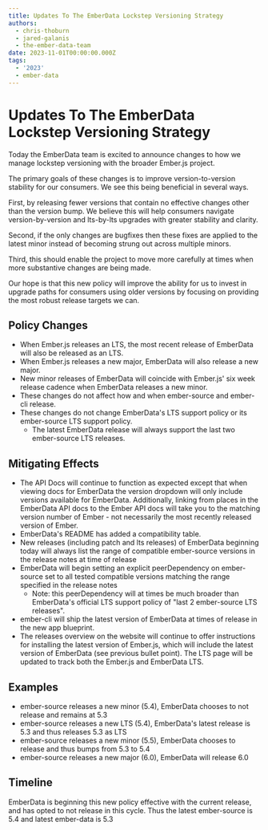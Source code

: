 ```yaml
---
title: Updates To The EmberData Lockstep Versioning Strategy
authors:
  - chris-thoburn
  - jared-galanis
  - the-ember-data-team
date: 2023-11-01T00:00:00.000Z
tags:
  - '2023'
  - ember-data
---
```


# Updates To The EmberData Lockstep Versioning Strategy

Today the EmberData team is excited to announce changes to how we manage lockstep
versioning with the broader Ember.js project.

The primary goals of these changes is to improve version-to-version stability for our consumers. We see this being beneficial in several ways.

First, by releasing fewer versions that contain no effective changes other than the version bump. We believe this will help consumers navigate version-by-version and lts-by-lts upgrades with greater stability and clarity.

Second, if the only changes are bugfixes then these fixes are applied to the latest minor
instead of becoming strung out across multiple minors.

Third, this should enable the project to move more carefully at times when more substantive changes
are being made.

Our hope is that this new policy will improve the ability for us to invest in upgrade paths for
consumers using older versions by focusing on providing the most robust release targets we can.

## Policy Changes

- When Ember.js releases an LTS, the most recent release of EmberData will also be released as an LTS.
- When Ember.js releases a new major, EmberData will also release a new major.
- New minor releases of EmberData will coincide with Ember.js' six week release cadence when EmberData releases a new minor.
- These changes do not affect how and when ember-source and ember-cli release.
- These changes do not change EmberData's LTS support policy or its ember-source LTS support policy.
  - The latest EmberData release will always support the last two ember-source LTS releases.

## Mitigating Effects

- The API Docs will continue to function as expected except that when viewing docs for EmberData the version dropdown will only include versions available for EmberData. Additionally, linking from places in the EmberData API docs to the Ember API docs will take you to the matching version number of Ember - not necessarily the most recently released version of Ember.
- EmberData's README has added a compatibility table.
- New releases (including patch and lts releases) of EmberData beginning today will always list the range of compatible ember-source versions in the release notes at time of release
- EmberData will begin setting an explicit peerDependency on ember-source set to all tested compatible versions matching the range specified in the release notes
  - Note: this peerDependency will at times be much broader than EmberData's official LTS support policy of "last 2 ember-source LTS releases".
- ember-cli will ship the latest version of EmberData at times of release in the new app blueprint.
- The releases overview on the website will continue to offer instructions for installing the latest version of Ember.js, which will include the latest version of EmberData (see previous bullet point). The LTS page will be updated to track both the Ember.js and EmberData LTS.

## Examples

- ember-source releases a new minor (5.4), EmberData chooses to not release and remains at 5.3
- ember-source releases a new LTS (5.4), EmberData's latest release is 5.3 and thus releases 5.3 as LTS
- ember-source releases a new minor (5.5), EmberData chooses to release and thus bumps from 5.3 to 5.4
- ember-source releases a new major (6.0), EmberData will release 6.0

## Timeline

EmberData is beginning this new policy effective with the current release, and has opted to not
release in this cycle. Thus the latest ember-source is 5.4 and latest ember-data is 5.3
